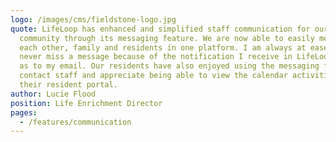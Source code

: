 ```yaml
---
logo: /images/cms/fieldstone-logo.jpg
quote: LifeLoop has enhanced and simplified staff communication for our
  community through its messaging feature. We are now able to easily message
  each other, family and residents in one platform. I am always at ease that I
  never miss a message because of the notification I receive in LifeLoop as well
  as to my email. Our residents have also enjoyed using the messaging feature to
  contact staff and appreciate being able to view the calendar activities in
  their resident portal.
author: Lucie Flood
position: Life Enrichment Director
pages:
  - /features/communication
---
```

